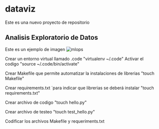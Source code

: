 # dataviz
Este es una nuevo proyecto de repositorio

## Analisis Exploratorio de Datos
Este es un ejemplo de imagen
![mlops](https://github.com/jrayaquispe/dataviz/assets/6811913/53f1f329-6b3e-4f61-a1da-a00983be0ac8)

Crear un entorno virtual llamado .code "virtualenv ~/.code"
Activar el codigo "source ~/.code/bin/activate"

Crear Makefile que permite automatizar la instalaciones de librerias "touch Makefile"

Crear requirements.txt ´para indicar que librerias se deberá instalar "touch requirements.txt"

Crear archivo de codigo "touch hello.py"

Crear archivo de testeo "touch test_hello.py"

Codificar los archivos Makefile y requeriments.txt
